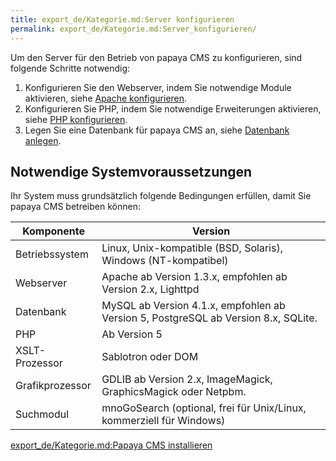 ```yaml
---
title: export_de/Kategorie.md:Server konfigurieren
permalink: export_de/Kategorie.md:Server_konfigurieren/
---
```


Um den Server für den Betrieb von papaya CMS zu konfigurieren, sind folgende Schritte notwendig:

1.  Konfigurieren Sie den Webserver, indem Sie notwendige Module aktivieren, siehe [Apache konfigurieren](/Apache_konfigurieren ).
2.  Konfigurieren Sie PHP, indem Sie notwendige Erweiterungen aktivieren, siehe [PHP konfigurieren](/PHP_konfigurieren ).
3.  Legen Sie eine Datenbank für papaya CMS an, siehe [Datenbank anlegen](/Datenbank_anlegen ).

Notwendige Systemvoraussetzungen
--------------------------------

Ihr System muss grundsätzlich folgende Bedingungen erfüllen, damit Sie papaya CMS betreiben können:

|Komponente|Version|
|----------|-------|
|Betriebssystem|Linux, Unix-kompatible (BSD, Solaris), Windows (NT-kompatibel)|
|Webserver|Apache ab Version 1.3.x, empfohlen ab Version 2.x, Lighttpd|
|Datenbank|MySQL ab Version 4.1.x, empfohlen ab Version 5, PostgreSQL ab Version 8.x, SQLite.|
|PHP|Ab Version 5|
|XSLT-Prozessor|Sablotron oder DOM|
|Grafikprozessor|GDLIB ab Version 2.x, ImageMagick, GraphicsMagick oder Netpbm.|
|Suchmodul|mnoGoSearch (optional, frei für Unix/Linux, kommerziell für Windows)|

[export_de/Kategorie.md:Papaya CMS installieren](export_de/Kategorie.md:Papaya_CMS_installieren )